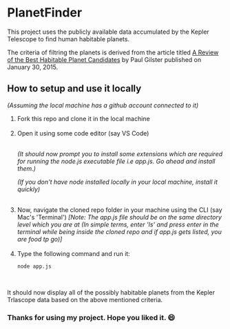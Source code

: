 # PlanetFinder
This project uses the publicly available data accumulated by the Kepler Telescope to find human habitable planets.


The criteria of filtring the planets is derived from the article titled [A Review of the Best Habitable Planet Candidates](https://www.centauri-dreams.org/2015/01/30/a-review-of-the-best-habitable-planet-candidates/) by Paul Gilster published on January 30, 2015.


## How to setup and use it locally

<em>(Assuming the local machine has a github account connected to it)</em>
<br>
<ol>
<li>Fork this repo and clone it in the local machine</li>
<br>
<li>Open it using some code editor (say VS Code)</li>
<br>
<p><em>(It should now prompt you to install some extensions which are required for running the node.js executable file i.e app.js. Go ahead and install them.)</em></p>
<p><em>(If you don't have node installed locally in your local machine, install it quickly)</em></p>
<br>
<li> Now, navigate the cloned repo folder in your machine using the CLI (say Mac's 'Terminal') <em>[Note: The app.js file should be on the same directory level which you are at (In simple terms, enter 'ls' and press enter in the terminal while being inside the cloned repo and if app.js gets listed, you are food tp go)]</em></li>
<br>
<li> Type the following command and run it: </li>

```
node app.js
```

</ol>
<br>
<p>It should now display all of the possibly habitable planets from the Kepler Trlascope data based on the above mentioned criteria. </p>

### Thanks for using my project. Hope you liked it. 😄


